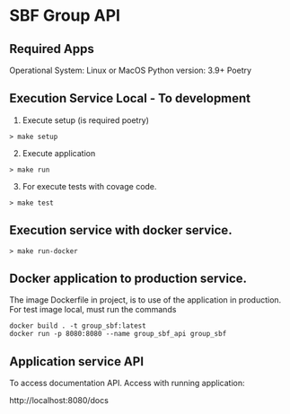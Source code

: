 # SBF Group API

## Required Apps
Operational System: Linux or MacOS
Python version: 3.9+
Poetry

## Execution Service Local - To development
1. Execute setup (is required poetry)
```shell
> make setup
```
2. Execute application
```shell
> make run
```
3. For execute tests with covage code.
```shell
> make test
```
## Execution service with docker service.

```shell
> make run-docker
```

## Docker application to production service.
The image Dockerfile in project, is to use of the application in production.
For test image local, must run the commands

```shell
docker build . -t group_sbf:latest
docker run -p 8080:8080 --name group_sbf_api group_sbf
```

## Application service API
To access documentation API. Access with running application:

http://localhost:8080/docs
